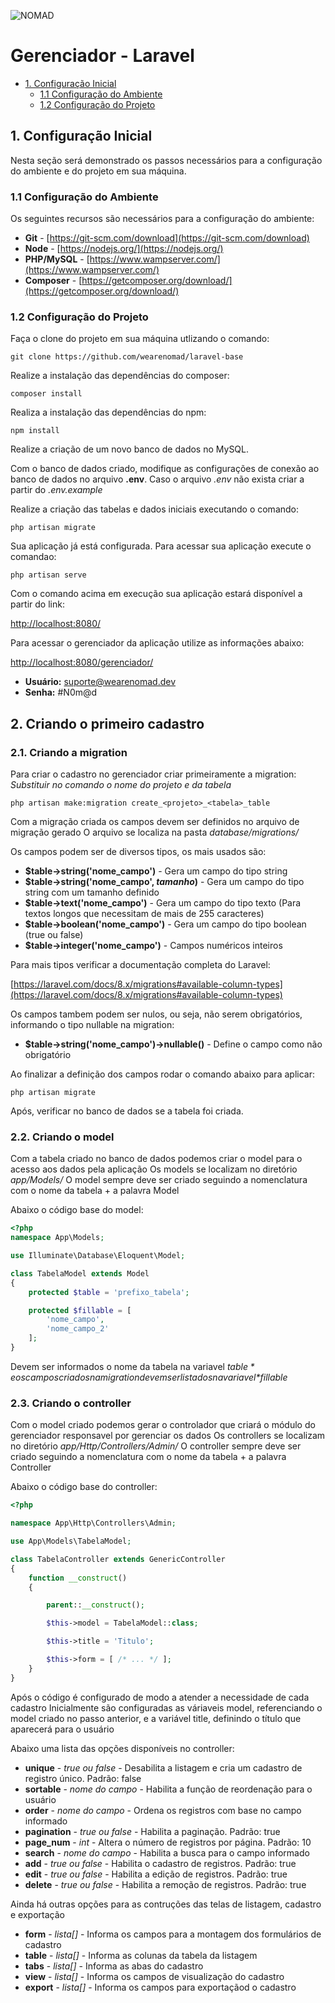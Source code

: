 
![NOMAD](./public/assets/admin/images/logo.png)

# Gerenciador - Laravel

  - [1. Configuração Inicial](#1-configuração-inicial)
    - [1.1 Configuração do Ambiente](#11-configuração-do-ambiente)
    - [1.2 Configuração do Projeto](#12-configuração-do-projeto)

## 1. Configuração Inicial

Nesta seção será demonstrado os passos necessários para a configuração do ambiente e do projeto em sua máquina.

### 1.1 Configuração do Ambiente

Os seguintes recursos são necessários para a configuração do ambiente:

* **Git** - [https://git-scm.com/download](https://git-scm.com/download)
* **Node** - [https://nodejs.org/](https://nodejs.org/)
* **PHP/MySQL** - [https://www.wampserver.com/](https://www.wampserver.com/)
* **Composer** - [https://getcomposer.org/download/](https://getcomposer.org/download/)
### 1.2 Configuração do Projeto

Faça o clone do projeto em sua máquina utlizando o comando:

```console
git clone https://github.com/wearenomad/laravel-base
```

Realize a instalação das dependências do composer:

```console
composer install
```

Realiza a instalação das dependências do npm:

```console
npm install
```

Realize a criação de um novo banco de dados no MySQL.

Com o banco de dados criado, modifique as configurações de conexão ao banco de dados no arquivo **.env**.
Caso o arquivo *.env* não exista criar a partir do *.env.example*

Realize a criação das tabelas e dados iniciais executando o comando:

```console
php artisan migrate
```

Sua aplicação já está configurada. Para acessar sua aplicação execute o comandao:

```console
php artisan serve
```

Com o comando acima em execução sua aplicação estará disponível a partir do link:

[http://localhost:8080/](http://localhost:8080/)

Para acessar o gerenciador da aplicação utilize as informações abaixo:

[http://localhost:8080/gerenciador/](http://localhost:8080/gerenciador/)
* **Usuário:** suporte@wearenomad.dev 
* **Senha:** #N0m@d

## 2. Criando o primeiro cadastro

### 2.1. Criando a migration

Para criar o cadastro no gerenciador criar primeiramente a migration:
*Substituir no comando o nome do projeto e da tabela*

```console
php artisan make:migration create_<projeto>_<tabela>_table
```

Com a migração criada os campos devem ser definidos no arquivo de migração gerado
O arquivo se localiza na pasta *database/migrations/*

Os campos podem ser de diversos tipos, os mais usados são:

* **$table->string('nome_campo')** - Gera um campo do tipo string
* **$table->string('nome_campo', *tamanho*)** - Gera um campo do tipo string com um tamanho definido
* **$table->text('nome_campo')** - Gera um campo do tipo texto (Para textos longos que necessitam de mais de 255 caracteres)
* **$table->boolean('nome_campo')** - Gera um campo do tipo boolean (true ou false)
* **$table->integer('nome_campo')** - Campos numéricos inteiros

Para mais tipos verificar a documentação completa do Laravel:

[https://laravel.com/docs/8.x/migrations#available-column-types](https://laravel.com/docs/8.x/migrations#available-column-types)

Os campos tambem podem ser nulos, ou seja, não serem obrigatórios, informando o tipo nullable na migration:

* **$table->string('nome_campo')->nullable()** - Define o campo como não obrigatório

Ao finalizar a definição dos campos rodar o comando abaixo para aplicar:

```console
php artisan migrate
```

Após, verificar no banco de dados se a tabela foi criada.

### 2.2. Criando o model

Com a tabela criado no banco de dados podemos criar o model para o acesso aos dados pela aplicação
Os models se localizam no diretório *app/Models/*
O model sempre deve ser criado seguindo a nomenclatura com o nome da tabela + a palavra Model

Abaixo o código base do model:

```php
<?php
namespace App\Models;

use Illuminate\Database\Eloquent\Model;

class TabelaModel extends Model
{
    protected $table = 'prefixo_tabela';

    protected $fillable = [
        'nome_campo',
        'nome_campo_2'
    ];
}
```
Devem ser informados o nome da tabela na variavel *$table* e os campos criados na migration devem ser listados na variavel *$fillable*


### 2.3. Criando o controller

Com o model criado podemos gerar o controlador que criará o módulo do gerenciador responsavel por gerenciar os dados
Os controllers se localizam no diretório *app/Http/Controllers/Admin/*
O controller sempre deve ser criado seguindo a nomenclatura com o nome da tabela + a palavra Controller

Abaixo o código base do controller:

```php
<?php

namespace App\Http\Controllers\Admin;

use App\Models\TabelaModel;

class TabelaController extends GenericController
{
    function __construct()
    {

        parent::__construct();

        $this->model = TabelaModel::class;

        $this->title = 'Titulo';

        $this->form = [ /* ... */ ];
    }
}
```

Após o código é configurado de modo a atender a necessidade de cada cadastro
Inicialmente são configuradas as váriaveis model, referenciando o model criado no passo anterior, e a variável title, definindo o título que aparecerá para o usuário

Abaixo uma lista das opções disponíveis no controller:

* **unique** - *true ou false* - Desabilita a listagem e cria um cadastro de registro único. Padrão: false 
* **sortable** - *nome do campo* - Habilita a função de reordenação para o usuário
* **order** - *nome do campo* - Ordena os registros com base no campo informado
* **pagination** - *true ou false* - Habilita a paginação. Padrão: true 
* **page_num** - *int* - Altera o número de registros por página. Padrão: 10
* **search** - *nome do campo* - Habilita a busca para o campo informado
* **add** - *true ou false* - Habilita o cadastro de registros. Padrão: true 
* **edit** - *true ou false* - Habilita a edição de registros. Padrão: true 
* **delete** - *true ou false* - Habilita a remoção de registros. Padrão: true 

Ainda há outras opções para as contruções das telas de listagem, cadastro e exportação

* **form** - *lista[]* - Informa os campos para a montagem dos formulários de cadastro
* **table** - *lista[]* - Informa as colunas da tabela da listagem
* **tabs** - *lista[]* - Informa as abas do cadastro
* **view** - *lista[]* - Informa os campos de visualização do cadastro
* **export** - *lista[]* - Informa os campos para exportaçãod o cadastro

